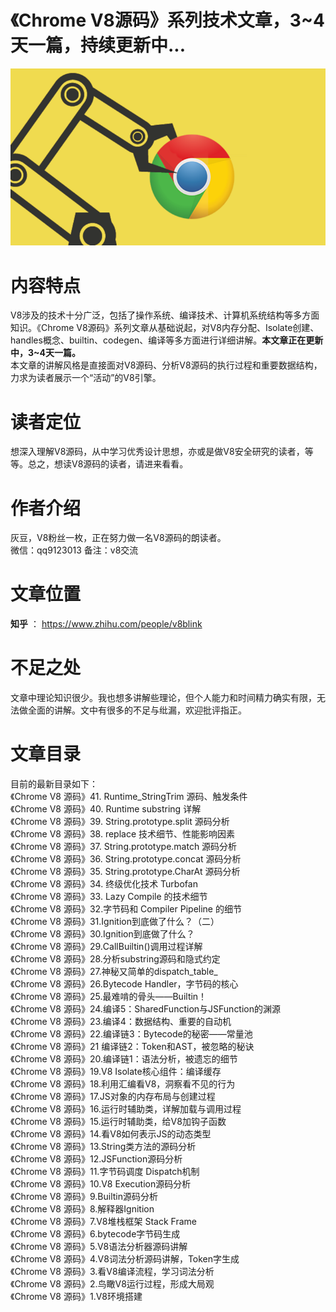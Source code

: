 # 《Chrome V8源码》系列技术文章，3~4天一篇，持续更新中...   
![avatar](v8.png)
# 内容特点  
V8涉及的技术十分广泛，包括了操作系统、编译技术、计算机系统结构等多方面知识。《Chrome V8源码》系列文章从基础说起，对V8内存分配、Isolate创建、handles概念、builtin、codegen、编译等多方面进行详细讲解。**本文章正在更新中，3~4天一篇。**   
本文章的讲解风格是直接面对V8源码、分析V8源码的执行过程和重要数据结构，力求为读者展示一个“活动”的V8引擎。  
# 读者定位  
想深入理解V8源码，从中学习优秀设计思想，亦或是做V8安全研究的读者，等等。总之，想读V8源码的读者，请进来看看。  
# 作者介绍  
灰豆，V8粉丝一枚，正在努力做一名V8源码的朗读者。   
微信：qq9123013 备注：v8交流 
# 文章位置  
**知乎** ： https://www.zhihu.com/people/v8blink
# 不足之处  
文章中理论知识很少。我也想多讲解些理论，但个人能力和时间精力确实有限，无法做全面的讲解。文中有很多的不足与纰漏，欢迎批评指正。  
# 文章目录  
目前的最新目录如下：    
《Chrome V8 源码》41. Runtime_StringTrim 源码、触发条件  
《Chrome V8 源码》40. Runtime substring 详解  
《Chrome V8 源码》39. String.prototype.split 源码分析  
《Chrome V8 源码》38. replace 技术细节、性能影响因素  
《Chrome V8 源码》37. String.prototype.match 源码分析  
《Chrome V8 源码》36. String.prototype.concat 源码分析  
《Chrome V8 源码》35. String.prototype.CharAt 源码分析  
《Chrome V8 源码》34. 终级优化技术 Turbofan  
《Chrome V8 源码》33. Lazy Compile 的技术细节  
《Chrome V8 源码》32.字节码和 Compiler Pipeline 的细节  
《Chrome V8 源码》31.Ignition到底做了什么？（二）  
《Chrome V8 源码》30.Ignition到底做了什么？  
《Chrome V8 源码》29.CallBuiltin()调用过程详解  
《Chrome V8 源码》28.分析substring源码和隐式约定  
《Chrome V8 源码》27.神秘又简单的dispatch_table_  
《Chrome V8 源码》26.Bytecode Handler，字节码的核心  
《Chrome V8 源码》25.最难啃的骨头——Builtin！  
《Chrome V8 源码》24.编译5：SharedFunction与JSFunction的渊源  
《Chrome V8 源码》23.编译4：数据结构、重要的自动机  
《Chrome V8 源码》22.编译链3：Bytecode的秘密——常量池  
《Chrome V8 源码》21 编译链2：Token和AST，被忽略的秘诀  
《Chrome V8 源码》20.编译链1：语法分析，被遗忘的细节  
《Chrome V8 源码》19.V8 Isolate核心组件：编译缓存  
《Chrome V8 源码》18.利用汇编看V8，洞察看不见的行为  
《Chrome V8 源码》17.JS对象的内存布局与创建过程  
《Chrome V8 源码》16.运行时辅助类，详解加载与调用过程  
《Chrome V8 源码》15.运行时辅助类，给V8加钩子函数  
《Chrome V8 源码》14.看V8如何表示JS的动态类型  
《Chrome V8 源码》13.String类方法的源码分析  
《Chrome V8 源码》12.JSFunction源码分析  
《Chrome V8 源码》11.字节码调度 Dispatch机制  
《Chrome V8 源码》10.V8 Execution源码分析  
《Chrome V8 源码》9.Builtin源码分析  
《Chrome V8 源码》8.解释器Ignition  
《Chrome V8 源码》7.V8堆栈框架 Stack Frame  
《Chrome V8 源码》6.bytecode字节码生成  
《Chrome V8 源码》5.V8语法分析器源码讲解  
《Chrome V8 源码》4.V8词法分析源码讲解，Token字生成  
《Chrome V8 源码》3.看V8编译流程，学习词法分析  
《Chrome V8 源码》2.鸟瞰V8运行过程，形成大局观  
《Chrome V8 源码》1.V8环境搭建  
